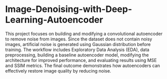 # Image-Denoising-with-Deep-Learning-Autoencoder


This project focuses on building and modifying a convolutional autoencoder to remove noise from images. Since the dataset does not contain noisy images, artificial noise is generated using Gaussian distribution before training. The workflow includes Exploratory Data Analysis (EDA), data preprocessing, building a baseline autoencoder model, modifying the architecture for improved performance, and evaluating results using MSE and SSIM metrics. The final outcome demonstrates how autoencoders can effectively restore image quality by reducing noise.
